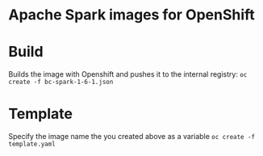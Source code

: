 # Apache Spark images for OpenShift

# Build

Builds the image with Openshift and pushes it to the internal registry:
```oc create -f bc-spark-1-6-1.json```

# Template
Specify the image name the you created above as a variable
```oc create -f template.yaml```
